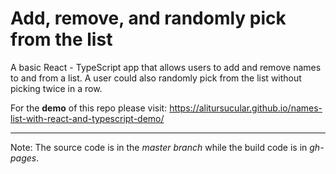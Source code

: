 # Add, remove, and randomly pick from the list
A basic React - TypeScript app that allows users to add and remove names to and from a list. A user could also randomly pick from the list without picking twice in a row.

For the **demo** of this repo please visit: https://alitursucular.github.io/names-list-with-react-and-typescript-demo/

---

Note: The source code is in the _master branch_ while the build code is in _gh-pages_.
